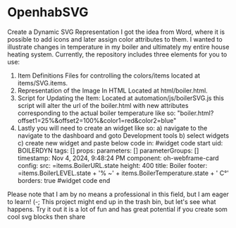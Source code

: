 # OpenhabSVG
Create a Dynamic SVG Representation
I got the idea from Word, where it is possible to add icons and later assign color attributes to them. I wanted to illustrate changes in temperature in my boiler and ultimately my entire house heating system. Currently, the repository includes three elements for you to use:

1) Item Definitions
   Files for controlling the colors/items located at items/SVG.items.
2) Representation of the Image In HTML
   Located at html/boiler.html.
4) Script for Updating the Item:
   Located at automation/js/boilerSVG.js
   this script will alter the url of the boiler.html with new attributes corresponding to the actual boiler temperature like so:
   "boiler.html?offset1=25%&offset2=100%&color1=red&color2=blue"
6) Lastly you will need to create an widget like so:
  a) navigate to the navigate to the dashboard and goto Development tools
  b) select widgets
  c) create new widget and paste below code in:
#widget code start
uid: BOILERDYN
tags: []
props:
  parameters: []
  parameterGroups: []
timestamp: Nov 4, 2024, 9:48:24 PM
component: oh-webframe-card
config:
  src: =items.BoilerURL.state
  height: 400
  title: Boiler
  footer: =items.BoilerLEVEL.state + '% ~' + items.BoilerTemperature.state + ' C°'
  borders: true
#widget code end

Please note that I am by no means a professional in this field, but I am eager to learn! (-; This project might end up in the trash bin, but let's see what happens.
Try it out it is a lot of fun and has great potential
if you create som cool svg blocks then share 
